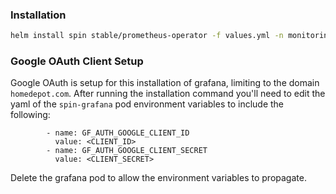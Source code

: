### Installation

```bash
helm install spin stable/prometheus-operator -f values.yml -n monitoring
```

### Google OAuth Client Setup

Google OAuth is setup for this installation of grafana, limiting to the domain `homedepot.com`. After running the installation command you'll need to edit the yaml of the `spin-grafana` pod environment variables to include the following:

```
        - name: GF_AUTH_GOOGLE_CLIENT_ID
          value: <CLIENT_ID>
        - name: GF_AUTH_GOOGLE_CLIENT_SECRET
          value: <CLIENT_SECRET>
```

Delete the grafana pod to allow the environment variables to propagate. 

